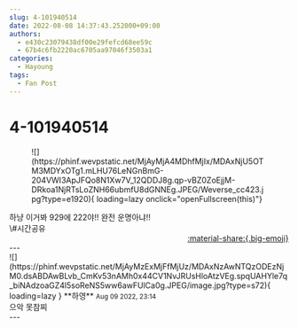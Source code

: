 ```yaml
---
slug: 4-101940514
date: 2022-08-08 14:37:43.252000+09:00
authors:
  - e430c23079438df00e29fefcd68ee59c
  - 67b4c6fb2220ac6705aa97046f3503a1
categories:
  - Hayoung
tags:
  - Fan Post
---
```


# 4-101940514

<div class="post-container" markdown="1">
<div class="content-container md-sidebar__scrollwrap" markdown="1">


<figure markdown="1">
![](https://phinf.wevpstatic.net/MjAyMjA4MDhfMjIx/MDAxNjU5OTM3MDYxOTg1.mLHU76LeNGnBmG-204VWI3ApJFQo8N1Xw7V_12QDDJ8g.qp-vBZ0ZoEjjM-DRkoa1NjRTsLoZNH66ubmfU8dGNNEg.JPEG/Weverse_cc423.jpg?type=e1920){ loading=lazy onclick="openFullscreen(this)"}
</figure>
하냥 이거봐 929에 222야!! 완전 운명아냐!!<br>\#시간공유

</div>
</div>

<div style="text-align: right;" markdown="1">
<a href="https://weverse.io/fromis9/fanpost/4-101940514" style="text-align: right;">:material-share:{.big-emoji}</a>
</div>
---

<div class="comments-container md-sidebar__scrollwrap" markdown="1">
<div class="comment" markdown="1">
<div class='id-container' markdown="1">
![](https://phinf.wevpstatic.net/MjAyMzExMjFfMjUz/MDAxNzAwNTQzODEzNjM0.dsABDAwBLvb_CmKv53nAMh0x44CV1NvJRUsHloAtzVEg.spqUAHYle7q_biNAdzoaGZ4l5soReNS5ww6awFUlCa0g.JPEG/image.jpg?type=s72){ loading=lazy }
**<span class="artist">하영</span>** <small>Aug 09 2022, 23:14</small><br>
</div>
<div class='comment-body' markdown="1">
으악 못참찌
</div>
</div>
</div>
---
